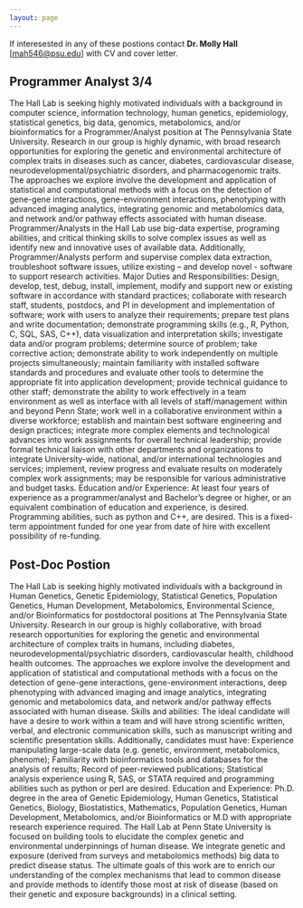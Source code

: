 ```yaml
---
layout: page
---
```


If interesested in any of these postions contact **Dr. Molly Hall** [mah546@psu.edu] with CV and cover letter.

## Programmer Analyst 3/4

The Hall Lab is seeking highly motivated individuals with a background in computer science, information technology, human genetics, epidemiology, 
statistical genetics, big data, genomics, metabolomics, and/or bioinformatics for a Programmer/Analyst position at The Pennsylvania State University. 
Research in our group is highly dynamic, with broad research opportunities for exploring the genetic and environmental architecture of complex traits 
in diseases such as cancer, diabetes, cardiovascular disease, neurodevelopmental/psychiatric disorders, and pharmacogenomic traits. The approaches 
we explore involve the development and application of statistical and computational methods with a focus on the detection of gene-gene interactions, 
gene-environment interactions, phenotyping with advanced imaging analytics, integrating genomic and metabolomics data, and network and/or pathway effects 
associated with human disease. Programmer/Analysts in the Hall Lab use big-data expertise, programing abilities, and critical thinking skills to solve 
complex issues as well as identify new and innovative uses of available data. Additionally, Programmer/Analysts perform and supervise complex data extraction, 
troubleshoot software issues, utilize existing – and develop novel - software to support research activities. Major Duties and Responsibilities: Design, develop, 
test, debug, install, implement, modify and support new or existing software in accordance with standard practices; collaborate with research staff, students, 
postdocs, and PI in development and implementation of software; work with users to analyze their requirements; prepare test plans and write documentation; 
demonstrate programming skills (e.g., R, Python, C, SQL, SAS, C++), data visualization and interpretation skills; investigate data and/or program problems; 
determine source of problem; take corrective action; demonstrate ability to work independently on multiple projects simultaneously; maintain familiarity with 
installed software standards and procedures and evaluate other tools to determine the appropriate fit into application development; provide technical guidance 
to other staff; demonstrate the ability to work effectively in a team environment as well as interface with all levels of staff/management within and beyond 
Penn State; work well in a collaborative environment within a diverse workforce; establish and maintain best software engineering and design practices; 
integrate more complex elements and technological advances into work assignments for overall technical leadership; provide formal technical liaison with 
other departments and organizations to integrate University-wide, national, and/or international technologies and services; implement, review progress and 
evaluate results on moderately complex work assignments; may be responsible for various administrative and budget tasks. Education and/or 
Experience: At least four years of experience as a programmer/analyst and Bachelor’s degree or higher, or an equivalent combination of education and experience, 
is desired. Programming abilities, such as python and C++, are desired. This is a fixed-term appointment funded for one year from date of hire with excellent 
possibility of re-funding.



## Post-Doc Postion

The Hall Lab is seeking highly motivated individuals with a background in Human Genetics, Genetic Epidemiology, Statistical Genetics, Population Genetics, Human Development, Metabolomics, Environmental Science, and/or Bioinformatics for postdoctoral positions at The Pennsylvania State University. Research in our group is highly collaborative, with broad research opportunities for exploring the genetic and environmental architecture of complex traits in humans, including diabetes, neurodevelopmental/psychiatric disorders, cardiovascular health, childhood health outcomes. The approaches we explore involve the development and application of statistical and computational methods with a focus on the detection of gene-gene interactions, gene-environment interactions, deep phenotyping with advanced imaging and image analytics, integrating genomic and metabolomics data, and network and/or pathway effects associated with human disease. Skills and abilities: The ideal candidate will have a desire to work within a team and will have strong scientific written, verbal, and electronic communication skills, such as manuscript writing and scientific presentation skills. Additionally, candidates must have: Experience manipulating large-scale data (e.g. genetic, environment, metabolomics, phenome); Familiarity with bioinformatics tools and databases for the analysis of results; Record of peer-reviewed publications; Statistical analysis experience using R, SAS, or STATA required and programming abilities such as python or perl are desired. Education and Experience: Ph.D. degree in the area of Genetic Epidemiology, Human Genetics, Statistical Genetics, Biology, Biostatistics, Mathematics, Population Genetics, Human Development, Metabolomics, and/or Bioinformatics or M.D with appropriate research experience required. The Hall Lab at Penn State University is focused on building tools to elucidate the complex genetic and environmental underpinnings of human disease. We integrate genetic and exposure (derived from surveys and metabolomics methods) big data to predict disease status. The ultimate goals of this work are to enrich our understanding of the complex mechanisms that lead to common disease and provide methods to identify those most at risk of disease (based on their genetic and exposure backgrounds) in a clinical setting.
